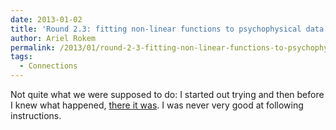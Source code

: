 ```yaml
---
date: 2013-01-02
title: 'Round 2.3: fitting non-linear functions to psychophysical data'
author: Ariel Rokem
permalink: /2013/01/round-2-3-fitting-non-linear-functions-to-psychophysical-data/
tags:
  - Connections
---
```

Not quite what we were supposed to do: I started out trying and then before I knew what happened, [there it was][1]. I was never very good at following instructions.

 [1]: http://mookoom.blogspot.com/2013/01/modeling-psychophysical-data-with-non.html
